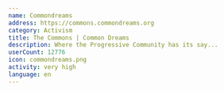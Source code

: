 ```yaml
---
name: Commondreams
address: https://commons.commondreams.org
category: Activism
title: The Commons | Common Dreams
description: Where the Progressive Community has its say...
userCount: 12776
icon: commondreams.png
activity: very high
language: en
---
```


